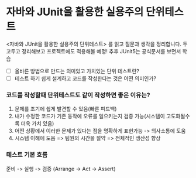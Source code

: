# 자바와 JUnit을 활용한 실용주의 단위테스트
<자바와 JUnit을 활용한 실용주의 단위테스트> 를 읽고 질문과 생각을 정리합니다. 
두고두고 정리해보고 프로젝트에도 적용해볼 예정! 추후 JUnit5는 공식문서를 보면서 학습

 - [ ] 올바른 방법으로 만드는 의미있고 가치있는 단위 테스트란?
 - [ ] 테스트 하기 쉽게 설계하고 코드를 작성한다는 것은 어떤 의미인가? 

### 코드를 작성할때 단위테스트도 같이 작성하면 좋은 이유는?
1. 문제를 조기에 쉽게 발견할 수 있음(빠른 피드백)
2. 내가 수정한 코드가 기존 동작에 오류를 일으키는지 검증 가능(시스템이 고도화될수록 더욱 가치 있음)
3. 어떤 상황에서 이러한 문제가 있다는 점을 명확하게 표현가능 -> 의사소통에 도움
4. 시스템 이해에 도움 => 팀원의 시간을 절약 => 전체적인 생산성 향상

### 테스트 기본 흐름 
준비 -> 실행 -> 검증 
(Arrange -> Act -> Assert)